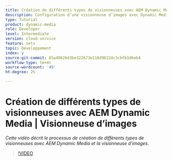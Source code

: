 ```yaml
---
title: Création de différents types de visionneuses avec AEM Dynamic Media| Visionneuse d’images
description: Configuration d’une visionneuse d’images avec Dynamic Media
type: Tutorial
product: dynamic-media
role: Developer
level: Intermediate
version: cloud-service
feature: sets
topic: Développement
index: y
source-git-commit: 65a40826d3be322673e116d98124c3cbfb1d6eb4
workflow-type: tm+mt
source-wordcount: '49'
ht-degree: 2%

---
```


# Création de différents types de visionneuses avec AEM Dynamic Media | Visionneuse d’images

*Cette vidéo décrit le processus de création de différents types de visionneuses avec AEM Dynamic Media et la visionneuse d’images.*

>[!VIDEO](https://video.tv.adobe.com/v/335581?quality=9&learn=on)

